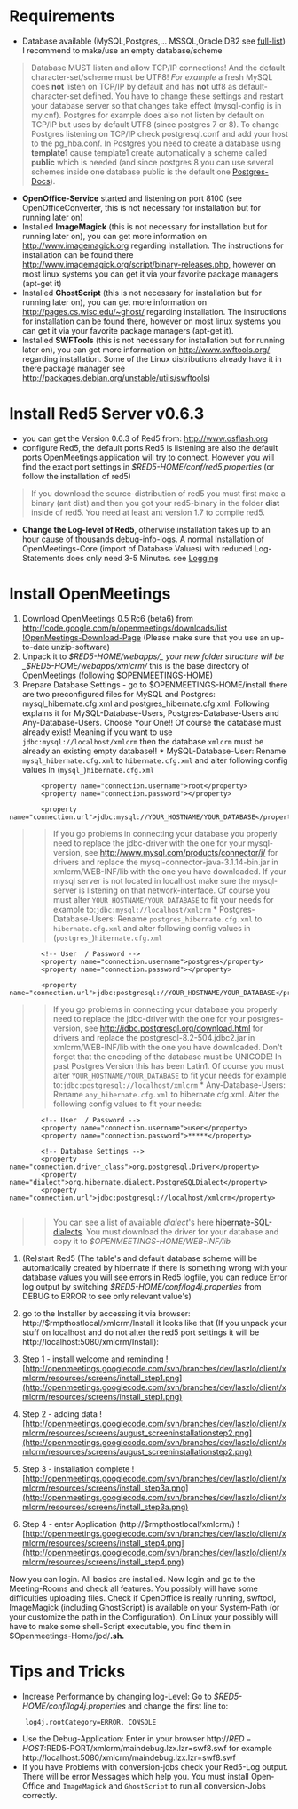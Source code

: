 # Requirements #

  * Database available (MySQL,Postgres,... MSSQL,Oracle,DB2 see [full-list](http://www.hibernate.org/hib_docs/reference/en/html/session-configuration.html#configuration-optional-dialects)) I recommend to make/use an empty database/scheme
> Database MUST listen and allow TCP/IP connections! And the default character-set/scheme must be UTF8! _For example_ a fresh MySQL does **not** listen on TCP/IP by default and has **not** utf8 as default-character-set defined. You have to change these settings and restart your database server so that changes take effect (mysql-config is in my.cnf). Postgres for example does also not listen by default on TCP/IP but uses by default UTF8 (since postgres 7 or 8). To change Postgres listening on TCP/IP check postgresql.conf and add your host to the pg\_hba.conf. In Postgres you need to create a database using **template1** cause template1 create automatically a scheme called **public** which is needed (and since postgres 8 you can use several schemes inside one database public is the default one [Postgres-Docs](http://www.postgresql.org/docs/8.2/interactive/ddl-schemas.html#DDL-SCHEMAS-PATH)).
  * **OpenOffice-Service** started and listening on port 8100 (see OpenOfficeConverter, this is not necessary for installation but for running later on)
  * Installed **ImageMagick** (this is not necessary for installation but for running later on), you can get more information on http://www.imagemagick.org regarding installation. The instructions for installation can be found there http://www.imagemagick.org/script/binary-releases.php, however on most linux systems you can get it via your favorite package managers (apt-get it)
  * Installed **GhostScript** (this is not necessary for installation but for running later on), you can get more information on http://pages.cs.wisc.edu/~ghost/ regarding installation. The instructions for installation can be found there, however on most linux systems you can get it via your favorite package managers (apt-get it).
  * Installed **SWFTools** (this is not necessary for installation but for running later on), you can get more information on http://www.swftools.org/ regarding installation. Some of the Linux distributions already have it in there package manager see http://packages.debian.org/unstable/utils/swftools)

# Install Red5 Server v0.6.3 #

  * you can get the Version 0.6.3 of Red5 from: http://www.osflash.org
  * configure Red5, the default ports Red5 is listening are also the default ports OpenMeetings application will try to connect. However you will find the exact port settings in _$RED5-HOME/conf/red5.properties_ (or follow the installation of red5)
> If you download the source-distribution of red5 you must first make a binary (ant dist) and then you got your red5-binary in the folder **dist** inside of red5. You need at least ant version 1.7 to compile red5.
  * **Change the Log-level of Red5**, otherwise installation takes up to an hour cause of thousands debug-info-logs. A normal Installation of OpenMeetings-Core (import of Database  Values) with reduced Log-Statements does only need 3-5 Minutes. see [Logging](Logging.md)

# Install OpenMeetings #
  1. Download OpenMeetings 0.5 Rc6 (beta6) from [http://code.google.com/p/openmeetings/downloads/list !OpenMeetings-Download-Page](.md) (Please make sure that you use an up-to-date unzip-software)
  1. Unpack it to _$RED5-HOME/webapps/_ your new folder structure will be _$RED5-HOME/webapps/xmlcrm/_ this is the base directory of OpenMeetings (following $OPENMEETINGS-HOME)
  1. Prepare Database Settings - go to $OPENMEETINGS-HOME/install there are two preconfigured files for MySQL and Postgres: mysql\_hibernate.cfg.xml and postgres\_hibernate.cfg.xml. Following explains it for MySQL-Database-Users, Postgres-Database-Users and Any-Database-Users. Choose Your One!! Of course the database must already exist! Meaning if you want to use  `jdbc:mysql://localhost/xmlcrm` then the database `xmlcrm` must be already an existing empty database!!
    * MySQL-Database-User: Rename `mysql_hibernate.cfg.xml` to `hibernate.cfg.xml` and alter following config values in (`mysql_`)`hibernate.cfg.xml`
```
		<property name="connection.username">root</property>
		<property name="connection.password"></property>

		<property name="connection.url">jdbc:mysql://YOUR_HOSTNAME/YOUR_DATABASE</property>	
```
> > If you go problems in connecting your database you properly need to replace the jdbc-driver with the one for your mysql-version, see http://www.mysql.com/products/connector/j/ for drivers and replace the mysql-connector-java-3.1.14-bin.jar in xmlcrm/WEB-INF/lib with the one you have downloaded. If your mysql server is not located in localhost make sure the mysql-server is listening on that network-interface.
> > Of course you must alter `YOUR_HOSTNAME/YOUR_DATABASE` to fit your needs for example to:`jdbc:mysql://localhost/xmlcrm`
    * Postgres-Database-Users: Rename `postgres_hibernate.cfg.xml` to `hibernate.cfg.xml` and alter following config values in (`postgres_`)`hibernate.cfg.xml`
```
		<!-- User  / Password -->
		<property name="connection.username">postgres</property>
		<property name="connection.password"></property>
		
		<property name="connection.url">jdbc:postgresql://YOUR_HOSTNAME/YOUR_DATABASE</property>	
```
> > If you go problems in connecting your database you properly need to replace the jdbc-driver with the one for your postgres-version, see http://jdbc.postgresql.org/download.html for drivers and replace the postgresql-8.2-504.jdbc2.jar in xmlcrm/WEB-INF/lib with the one you have downloaded. Don't forget that the encoding of the database must be UNICODE! In past Postgres Version this has been Latin1.
> > Of course you must alter `YOUR_HOSTNAME/YOUR_DATABASE` to fit your needs for example to:`jdbc:postgresql://localhost/xmlcrm`
    * Any-Database-Users: Rename `any_hibernate.cfg.xml` to hibernate.cfg.xml.
> > Alter the following config values to fit your needs:
```
		<!-- User  / Password -->
		<property name="connection.username">user</property>
		<property name="connection.password">*****</property>
		
		<!-- Database Settings -->
		<property name="connection.driver_class">org.postgresql.Driver</property>
		<property name="dialect">org.hibernate.dialect.PostgreSQLDialect</property>
		<property name="connection.url">jdbc:postgresql://localhost/xmlcrm</property>	
		
```
> > You can see a list of available _dialect_'s here [hibernate-SQL-dialects](http://www.hibernate.org/hib_docs/reference/en/html/session-configuration.html#configuration-optional-dialects). You must download the driver for your database and copy it to _$OPENMEETINGS-HOME/WEB-INF/lib_
  1. (Re)start Red5 (The table's and default database scheme will be automatically created by hibernate if there is something wrong with your database values you will see errors in Red5 logfile, you can reduce Error log output by switching _$RED5-HOME/conf/log4j.properties_ from DEBUG to ERROR to see only relevant value's)
  1. go to the Installer by accessing it via browser: http://$rmpthostlocal/xmlcrm/Install it looks like that (If you unpack your stuff on localhost and do not alter the red5 port settings it will be http://localhost:5080/xmlcrm/Install):

  1. Step 1 - install welcome and reminding
![http://openmeetings.googlecode.com/svn/branches/dev/laszlo/client/xmlcrm/resources/screens/install_step1.png](http://openmeetings.googlecode.com/svn/branches/dev/laszlo/client/xmlcrm/resources/screens/install_step1.png)

  1. Step 2 - adding data
![http://openmeetings.googlecode.com/svn/branches/dev/laszlo/client/xmlcrm/resources/screens/august_screeninstallationstep2.png](http://openmeetings.googlecode.com/svn/branches/dev/laszlo/client/xmlcrm/resources/screens/august_screeninstallationstep2.png)

  1. Step 3 - installation complete
![http://openmeetings.googlecode.com/svn/branches/dev/laszlo/client/xmlcrm/resources/screens/install_step3a.png](http://openmeetings.googlecode.com/svn/branches/dev/laszlo/client/xmlcrm/resources/screens/install_step3a.png)

  1. Step 4 - enter Application (http://$rmpthostlocal/xmlcrm/)
![http://openmeetings.googlecode.com/svn/branches/dev/laszlo/client/xmlcrm/resources/screens/install_step4.png](http://openmeetings.googlecode.com/svn/branches/dev/laszlo/client/xmlcrm/resources/screens/install_step4.png)

Now you can login. All basics are installed. Now login and go to the Meeting-Rooms and check all features. You possibly will have some difficulties uploading files. Check if OpenOffice is really running, swftool, ImageMagick (including GhostScript) is available on  your System-Path (or your customize the path in the Configuration). On Linux your possibly will have to make some shell-Script executable, you find them in $Openmeetings-Home/jod/**.sh.**


# Tips and Tricks #

  * Increase Performance by changing log-Level: Go to _$RED5-HOME/conf/log4j.properties_ and  change the first line to:
```
    log4j.rootCategory=ERROR, CONSOLE 
```
  * Use the Debug-Application: Enter in your browser http://$RED-HOST:$RED5-PORT/xmlcrm/maindebug.lzx.lzr=swf8.swf for example http://localhost:5080/xmlcrm/maindebug.lzx.lzr=swf8.swf
  * If you have Problems with conversion-jobs check your Red5-Log output. There will be error Messages which help you. You must install Open-Office and `ImageMagick` and `GhostScript` to run all conversion-Jobs correctly.